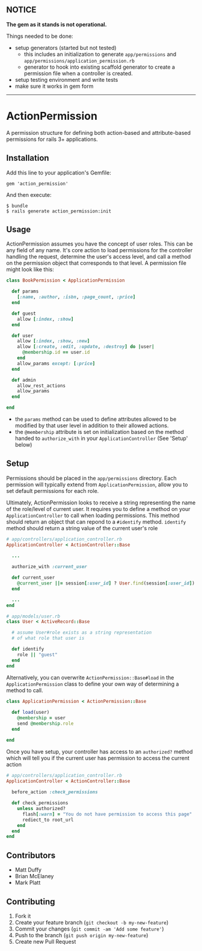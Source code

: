 ## NOTICE
__The gem as it stands is not operational.__

Things needed to be done:
- setup generators (started but not tested)
    - this includes an initialization to generate `app/permissions` and `app/permissions/application_permission.rb`
    - generator to hook into existing scaffold generator to create a permission file when a controller is created.
- setup testing environment and write tests
- make sure it works in gem form


----

# ActionPermission

A permission structure for defining both action-based and attribute-based permissions for rails 3+ applications. 

## Installation

Add this line to your application's Gemfile:

    gem 'action_permission'

And then execute:

    $ bundle
    $ rails generate action_permission:init

## Usage

ActionPermission assumes you have the concept of user roles. This can be any field of any name. It's core action to load permissions for the controller handling the request, determine the user's access level, and call a method on the permission object that corresponds to that level. A permission file might look like this:

```ruby
class BookPermission < ApplicationPermission

  def params
    [:name, :author, :isbn, :page_count, :price]
  end

  def guest
    allow [:index, :show]
  end

  def user
    allow [:index, :show, :new]
    allow [:create, :edit, :update, :destroy] do |user|
      @membership.id == user.id
    end
    allow_params except: [:price]
  end

  def admin
    allow_rest_actions
    allow_params
  end

end
```

- the `params` method can be used to define attributes allowed to be modified by that user level in addition to their allowed actions.
- the `@membership` attribute is set on initialization based on the method handed to `authorize_with` in your `ApplicationController` (See 'Setup' below)


## Setup

Permissions should be placed in the `app/permissions` directory. Each permission will typically extend from `ApplicationPermission`, allow you to set default permissions for each role. 

Ultimately, ActionPermission looks to receive a string representing the name of the role/level of current user. It requires you to define a method on your `ApplicationController` to call when loading permissions. This method should return an object that can repond to a `#identify` method. `identify` method should return a string value of the current user's role

```ruby
# app/controllers/application_controller.rb
ApplicationController < ActionController::Base
  
  ...

  authorize_with :current_user

  def current_user
    @current_user ||= session[:user_id] ? User.find(session[:user_id]) : User.new
  end

  ...
end

# app/models/user.rb
class User < ActiveRecord::Base

  # assume User#role exists as a string representation
  # of what role that user is

  def identify
    role || "guest"
  end
end

```

Alternatively, you can overwrite `ActionPermission::Base#load` in the `ApplicationPermission` class to define your own way of determining a method to call.

```ruby
class ApplicationPermission < ActionPermission::Base
  
  def load(user)
    @membership = user
    send @membership.role
  end

end

```

Once you have setup, your controller has access to an `authorized?` method which will tell you if the current user has permission to access the current action

```ruby
# app/controllers/application_controller.rb
ApplicationController < ActionController::Base
  
  before_action :check_permissions

  def check_permissions
    unless authorized?
      flash[:warn] = "You do not have permission to access this page"
      rediect_to root_url
    end
  end 
end
```

## Contributors

- Matt Duffy
- Brian McElaney
- Mark Platt

## Contributing

1. Fork it
2. Create your feature branch (`git checkout -b my-new-feature`)
3. Commit your changes (`git commit -am 'Add some feature'`)
4. Push to the branch (`git push origin my-new-feature`)
5. Create new Pull Request
